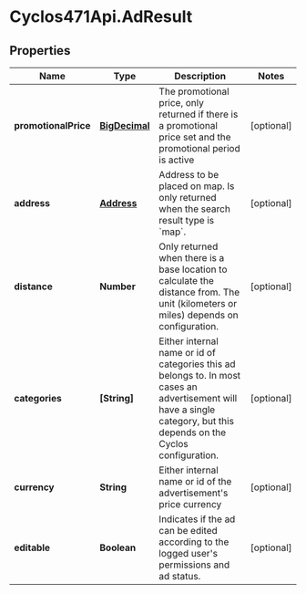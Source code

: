 # Cyclos471Api.AdResult

## Properties
Name | Type | Description | Notes
------------ | ------------- | ------------- | -------------
**promotionalPrice** | [**BigDecimal**](BigDecimal.md) | The promotional price, only returned if there is a promotional price set and the promotional period is active  | [optional] 
**address** | [**Address**](Address.md) | Address to be placed on map. Is only returned when the search result type is &#x60;map&#x60;.  | [optional] 
**distance** | **Number** | Only returned when there is a base location to calculate the distance from. The unit (kilometers or miles) depends on configuration.  | [optional] 
**categories** | **[String]** | Either internal name or id of categories this ad belongs to. In most cases an advertisement will have a single category, but this depends on the Cyclos configuration.  | [optional] 
**currency** | **String** | Either internal name or id of the advertisement&#39;s price currency  | [optional] 
**editable** | **Boolean** | Indicates if the ad can be edited according to the logged user&#39;s permissions and ad status.  | [optional] 


